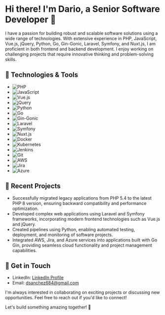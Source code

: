 # Hi there! I'm Dario, a Senior Software Developer 👋

I have a passion for building robust and scalable software solutions using a wide range of technologies. With extensive experience in PHP, JavaScript, Vue.js, jQuery, Python, Go, Gin-Gonic, Laravel, Symfony, and Nuxt.js, I am proficient in both frontend and backend development. I enjoy working on challenging projects that require innovative thinking and problem-solving skills.

## 🔧 Technologies & Tools

- ![PHP](https://img.shields.io/badge/-PHP-777BB4?style=flat-square&logo=php&logoColor=white)
- ![JavaScript](https://img.shields.io/badge/-JavaScript-F7DF1E?style=flat-square&logo=javascript&logoColor=black)
- ![Vue.js](https://img.shields.io/badge/-Vue.js-4FC08D?style=flat-square&logo=vue.js&logoColor=white)
- ![jQuery](https://img.shields.io/badge/-jQuery-0769AD?style=flat-square&logo=jquery&logoColor=white)
- ![Python](https://img.shields.io/badge/-Python-3776AB?style=flat-square&logo=python&logoColor=white)
- ![Go](https://img.shields.io/badge/-Go-00ADD8?style=flat-square&logo=go&logoColor=white)
- ![Gin-Gonic](https://img.shields.io/badge/-Gin--Gonic-00ADD8?style=flat-square&logo=go&logoColor=white)
- ![Laravel](https://img.shields.io/badge/-Laravel-FF2D20?style=flat-square&logo=laravel&logoColor=white)
- ![Symfony](https://img.shields.io/badge/-Symfony-000000?style=flat-square&logo=symfony&logoColor=white)
- ![Nuxt.js](https://img.shields.io/badge/-Nuxt.js-00C58E?style=flat-square&logo=nuxt.js&logoColor=white)
- ![Docker](https://img.shields.io/badge/-Docker-2496ED?style=flat-square&logo=docker&logoColor=white)
- ![Kubernetes](https://img.shields.io/badge/-Kubernetes-326CE5?style=flat-square&logo=kubernetes&logoColor=white)
- ![Jenkins](https://img.shields.io/badge/-Jenkins-D24939?style=flat-square&logo=jenkins&logoColor=white)
- ![Git](https://img.shields.io/badge/-Git-F05032?style=flat-square&logo=git&logoColor=white)
- ![AWS](https://img.shields.io/badge/-AWS-232F3E?style=flat-square&logo=amazon-aws&logoColor=white)
- ![Jira](https://img.shields.io/badge/-Jira-0052CC?style=flat-square&logo=jira&logoColor=white)
- ![Azure](https://img.shields.io/badge/-Azure-0078D4?style=flat-square&logo=microsoft-azure&logoColor=white)

## 🌱 Recent Projects

- Successfully migrated legacy applications from PHP 5.4 to the latest PHP 8 version, ensuring backward compatibility and performance optimization.
- Developed complex web applications using Laravel and Symfony frameworks, incorporating modern frontend technologies such as Vue.js and jQuery.
- Created pipelines using Python, enabling automated testing, deployment, and monitoring of software projects.
- Integrated AWS, Jira, and Azure services into applications built with Go Gin, providing seamless cloud functionality and project management capabilities.

## 💬 Get in Touch

- LinkedIn: [LinkedIn Profile](https://www.linkedin.com/in/sdariosanchez/)
- Email: dsanchez684@gmail.com

I'm always interested in collaborating on exciting projects or discussing new opportunities. Feel free to reach out if you'd like to connect!

Let's build something amazing together! 🚀
